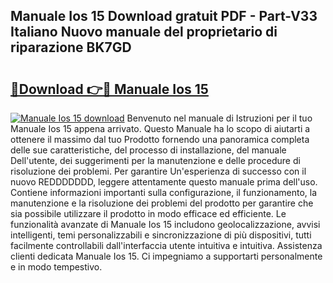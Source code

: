 ## Manuale Ios 15 Download gratuit PDF - Part-V33 Italiano Nuovo manuale del proprietario di riparazione BK7GD

# <h2><a href="http://dfaa8dm.blite.top/?on=Manuale+Ios+15">🔗Download 👉🔴 Manuale Ios 15</a></h2>

[![Manuale Ios 15 download](https://i.imgur.com/lujVjoI.png)](http://dfaa8dm.blite.top/?on=Manuale+Ios+15)
Benvenuto nel manuale di Istruzioni per il tuo Manuale Ios 15 appena arrivato. Questo Manuale ha lo scopo di aiutarti a ottenere il massimo dal tuo Prodotto fornendo una panoramica completa delle sue caratteristiche, del processo di installazione, del manuale Dell'utente, dei suggerimenti per la manutenzione e delle procedure di risoluzione dei problemi. Per garantire Un'esperienza di successo con il nuovo REDDDDDDD, leggere attentamente questo manuale prima dell'uso. Contiene informazioni importanti sulla configurazione, il funzionamento, la manutenzione e la risoluzione dei problemi del prodotto per garantire che sia possibile utilizzare il prodotto in modo efficace ed efficiente. Le funzionalità avanzate di Manuale Ios 15 includono geolocalizzazione, avvisi intelligenti, temi personalizzabili e sincronizzazione di più dispositivi, tutti facilmente controllabili dall'interfaccia utente intuitiva e intuitiva. Assistenza clienti dedicata Manuale Ios 15. Ci impegniamo a supportarti personalmente e in modo tempestivo.
